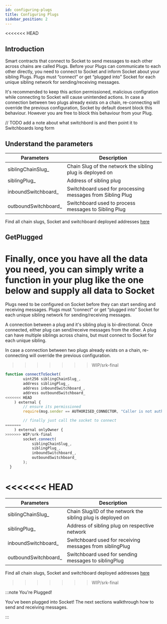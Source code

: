 ```yaml
---
id: configuring-plugs
title: Configuring Plugs
sidebar_position: 2
---
```

<<<<<<< HEAD
## Introduction

Smart contracts that connect to Socket to send messages to each other across chains are called Plugs. Before your Plugs can communicate to each other directly, you need to connect to Socket and inform Socket about your sibling Plugs. Plugs must “connect” or get “plugged into” Socket for each unique sibling network for sending/receiving messages.  

It's recommended to keep this action permissioned, malicious configration while connecting to Socket will cause unintended actions. In case a connection between two plugs already exists on a chain, re-connecting will override the previous configuration, Socket by default doesnt block this behaviour. However you are free to block this behaviour from your Plug.

// TODO add a note about what switchbord is and then point it to Switchboards long form

## Understand the parameters
| Parameters | Description |
| --- | --- |
| siblingChainSlug_ | Chain Slug of the network the sibling plug is deployed on |
| siblingPlug_ | Address of sibling plug |
| inboundSwitchboard_ | Switchboard used for processing messages from Sibling Plug |
| outboundSwitchboard_ | Switchboard used to process messages to Sibling Plug |

Find all chain slugs, Socket and switchboard deployed addresses [here](../Deployments.md)

## GetPlugged

Finally, once you have all the data you need, you can simply write a function in your plug like the one below and supply all data to Socket
=======


Plugs need to be configured on Socket before they can start sending and receiving messages. Plugs must “connect” or get “plugged into” Socket for each unique sibling network for sending/receiving messages.  

A connection between a plug and it's sibling plug is bi-directional. Once connected, either plug can send/receive messages from the other. A plug can have multiple siblings across chains, but must connect to Socket for each unique sibling. 

In case a connection between two plugs already exists on a chain, re-connecting will override the previous configuration.
>>>>>>> WIP/srk-final

```javascript
function connectToSocket(
        uint256 siblingChainSlug_,
        address siblingPlug_,
        address inboundSwitchboard_,
        address outboundSwitchboard_
<<<<<<< HEAD
    ) external {
        // ensure its permissioned
        require(msg.sender == AUTHORISED_CONNECTOR, "Caller is not authorised to make make connections");

        // finally just call the socket to connect 
=======
    ) external onlyOwner {
>>>>>>> WIP/srk-final
        socket.connect(
            siblingChainSlug_,
            siblingPlug_,
            inboundSwitchboard_,
            outboundSwitchboard_
        );
  }
```

<<<<<<< HEAD
=======
| Parameters | Description |
| --- | --- |
| siblingChainSlug_ | Chain Slug/ID of the network the sibling plug is deployed on |
| siblingPlug_ | Address of sibling plug on respective network |
| inboundSwitchboard_ | Switchboard used for receiving messages from siblingPlug |
| outboundSwitchboard_ | Switchboard used for sending messages to siblingPlug |

Find all chain slugs, Socket and switchboard deployed addresses [here](../Deployments.md)
>>>>>>> WIP/srk-final

:::note You're Plugged!

You've been plugged into Socket! The next sections walkthrough how to send and receiving messages.

:::
